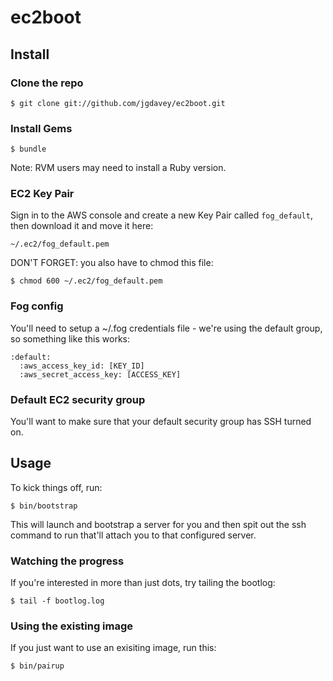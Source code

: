 # ec2boot

## Install

### Clone the repo

    $ git clone git://github.com/jgdavey/ec2boot.git

### Install Gems

    $ bundle

Note: RVM users may need to install a Ruby version.

### EC2 Key Pair

Sign in to the AWS console and create a new Key Pair called `fog_default`, then
download it and move it here:

    ~/.ec2/fog_default.pem

DON'T FORGET: you also have to chmod this file:

    $ chmod 600 ~/.ec2/fog_default.pem

### Fog config

You'll need to setup a ~/.fog credentials file - we're using the default group,
so something like this works:

    :default:
      :aws_access_key_id: [KEY_ID]
      :aws_secret_access_key: [ACCESS_KEY]

### Default EC2 security group

You'll want to make sure that your default security group has SSH turned on.

## Usage

To kick things off, run:

    $ bin/bootstrap

This will launch and bootstrap a server for you and then spit out the ssh
command to run that'll attach you to that configured server.

### Watching the progress

If you're interested in more than just dots, try tailing the bootlog:

    $ tail -f bootlog.log

### Using the existing image

If you just want to use an exisiting image, run this:

    $ bin/pairup
